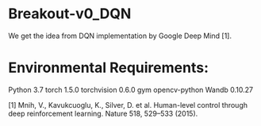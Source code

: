 # Breakout-v0_DQN

We get the idea from DQN implementation by Google Deep Mind [1].

# Environmental Requirements:
Python 3.7
torch 1.5.0
torchvision 0.6.0
gym
opencv-python
Wandb 0.10.27




[1] Mnih, V., Kavukcuoglu, K., Silver, D. et al. Human-level control through deep reinforcement learning. Nature 518, 529–533 (2015).
